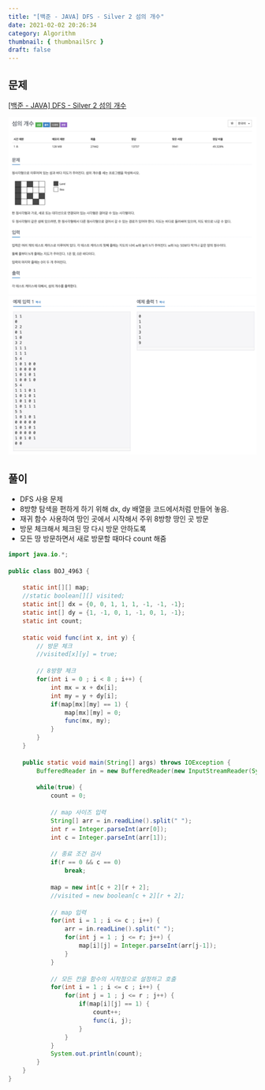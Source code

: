 ```yaml
---
title: "[백준 - JAVA] DFS - Silver 2 섬의 개수"
date: 2021-02-02 20:26:34
category: Algorithm
thumbnail: { thumbnailSrc }
draft: false
---
```

  
## 문제
[[백준 - JAVA] DFS - Silver 2 섬의 개수](https://www.acmicpc.net/problem/4963)

 ![](./images/islands1.png)
 ![](./images/islands2.png)


## 풀이
- DFS 사용 문제
- 8방향 탐색을 편하게 하기 위해 dx, dy 배열을 코드에서처럼 만들어 놓음.
- 재귀 함수 사용하여 땅인 곳에서 시작해서 주위 8방향 땅인 곳 방문
- 방문 체크해서 체크된 땅 다시 방문 안하도록 
- 모든 땅 방문하면서 새로 방문할 때마다 count 해줌  


```java
import java.io.*;

public class BOJ_4963 {

	static int[][] map;
	//static boolean[][] visited;
	static int[] dx = {0, 0, 1, 1, 1, -1, -1, -1};
	static int[] dy = {1, -1, 0, 1, -1, 0, 1, -1};
	static int count;
	
	static void func(int x, int y) {
		// 방문 체크 
		//visited[x][y] = true;
		
		// 8방향 체크 
		for(int i = 0 ; i < 8 ; i++) {
			int mx = x + dx[i];
			int my = y + dy[i];
			if(map[mx][my] == 1) {
				map[mx][my] = 0;
				func(mx, my);
			}
		}	
	}
	
	public static void main(String[] args) throws IOException {
		BufferedReader in = new BufferedReader(new InputStreamReader(System.in));
		
		while(true) {
			count = 0;
			
			// map 사이즈 입력 
			String[] arr = in.readLine().split(" ");
			int r = Integer.parseInt(arr[0]);
			int c = Integer.parseInt(arr[1]);
			
			// 종료 조건 검사 
			if(r == 0 && c == 0)
				break;
			
			map = new int[c + 2][r + 2];
			//visited = new boolean[c + 2][r + 2];
			
			// map 입력 
			for(int i = 1 ; i <= c ; i++) {
				arr = in.readLine().split(" ");
				for(int j = 1 ; j <= r; j++) {
					map[i][j] = Integer.parseInt(arr[j-1]);
				}
			}
			
			// 모든 칸을 함수의 시작점으로 설정하고 호출 
			for(int i = 1 ; i <= c ; i++) {
				for(int j = 1 ; j <= r ; j++) {
					if(map[i][j] == 1) {
						count++;
						func(i, j);
					}
				}
			}
			System.out.println(count);
		}
	}
}

```
